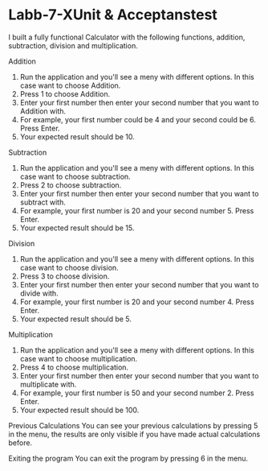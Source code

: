 # Labb-7-XUnit & Acceptanstest

I built a fully functional Calculator with the following functions, addition, subtraction, division and multiplication.

Addition
1. Run the application and you'll see a meny with different options. In this case want to choose Addition.
2. Press 1 to choose Addition.
3. Enter your first number then enter your second number that you want to Addition with.
4. For example, your first number could be 4 and your second could be 6. Press Enter.
5. Your expected result should be 10.

Subtraction
1. Run the application and you'll see a meny with different options. In this case want to choose subtraction.
2. Press 2 to choose subtraction.
3. Enter your first number then enter your second number that you want to subtract with.
4. For example, your first number is 20 and your second number 5. Press Enter.
5. Your expected result should be 15.

Division
1. Run the application and you'll see a meny with different options. In this case want to choose division.
2. Press 3 to choose division.
3. Enter your first number then enter your second number that you want to divide with.
4. For example, your first number is 20 and your second number 4. Press Enter.
5. Your expected result should be 5.

Multiplication
1. Run the application and you'll see a meny with different options. In this case want to choose multiplication.
2. Press 4 to choose multiplication.
3. Enter your first number then enter your second number that you want to multiplicate with.
4. For example, your first number is 50 and your second number 2. Press Enter.
5. Your expected result should be 100.

Previous Calculations
You can see your previous calculations by pressing 5 in the menu, the results are only visible if you have made actual calculations before.

Exiting the program
You can exit the program by pressing 6 in the menu.
